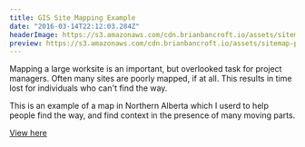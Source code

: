 ```yaml
---
title: GIS Site Mapping Example
date: "2016-03-14T22:12:03.284Z"
headerImage: https://s3.amazonaws.com/cdn.brianbancroft.io/assets/sitemap.png
preview: https://s3.amazonaws.com/cdn.brianbancroft.io/assets/sitemap-preview.jpg
---
```


Mapping a large worksite is an important, but overlooked task for project managers. Often many sites are poorly mapped, if at all. This results in time lost for individuals who can't find the way.

This is an example of a map in Northern Alberta which I userd to help people find the way, and find context in the presence of many moving parts.

[View here](https://s3.amazonaws.com/cdn.brianbancroft.io/assets/sitemap-map.pdf)